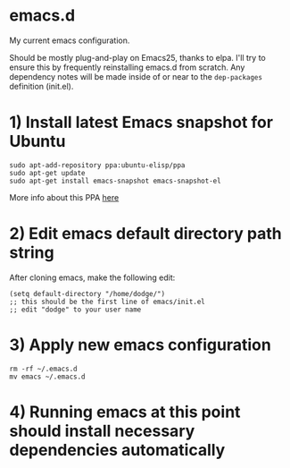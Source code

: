 # emacs.d
My current emacs configuration.

Should be mostly plug-and-play on Emacs25, thanks to elpa. I'll try to ensure this by frequently 
reinstalling emacs.d from scratch. Any dependency notes will be made inside of or near to the 
`dep-packages` definition (init.el). 

# 1) Install latest Emacs snapshot for Ubuntu

    sudo apt-add-repository ppa:ubuntu-elisp/ppa
    sudo apt-get update
    sudo apt-get install emacs-snapshot emacs-snapshot-el

More info about this PPA [here](https://launchpad.net/~ubuntu-elisp/+archive/ubuntu/ppa)

# 2) Edit emacs default directory path string
After cloning emacs, make the following edit:

    (setq default-directory "/home/dodge/")
    ;; this should be the first line of emacs/init.el
    ;; edit "dodge" to your user name
    
# 3) Apply new emacs configuration
    rm -rf ~/.emacs.d
    mv emacs ~/.emacs.d
    
# 4) Running emacs at this point should install necessary dependencies automatically
